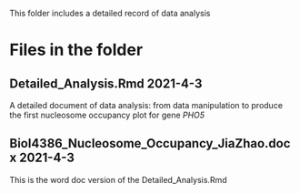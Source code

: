 This folder includes a detailed record of data analysis

# Files in the folder
## Detailed_Analysis.Rmd 2021-4-3
A detailed document of data analysis: from data manipulation to produce the first nucleosome occupancy plot for gene *PHO5*
## Biol4386_Nucleosome_Occupancy_JiaZhao.docx 2021-4-3
This is the word doc version of the Detailed_Analysis.Rmd
